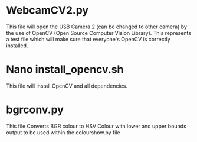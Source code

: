 # WebcamCV2.py
This file will open the USB Camera 2 (can be changed to other camera) by the use of OpenCV (Open Source Computer Vision Library). This represents a test file which will make sure that everyone's OpenCV is correctly installed. 
# Nano install_opencv.sh
This file will install OpenCV and all dependencies.
# bgrconv.py
This file Converts BGR colour to HSV Colour with lower and upper bounds output to be used within the colourshow.py file
